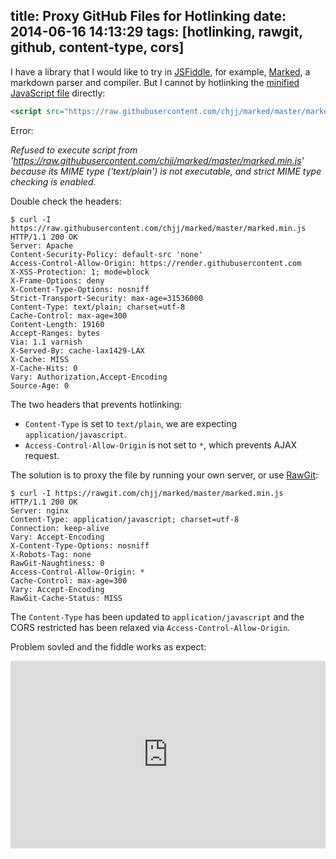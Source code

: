 title: Proxy GitHub Files for Hotlinking
date: 2014-06-16 14:13:29
tags: [hotlinking, rawgit, github, content-type, cors]
---

I have a library that I would like to try in [JSFiddle], for example, [Marked], a markdown parser and compiler. But I cannot by hotlinking the [minified JavaScript file] directly:

```html
<script src="https://raw.githubusercontent.com/chjj/marked/master/marked.min.js"></script> 
```

Error:

_Refused to execute script from 'https://raw.githubusercontent.com/chjj/marked/master/marked.min.js' because its MIME type ('text/plain') is not executable, and strict MIME type checking is enabled._

Double check the headers:

```
$ curl -I https://raw.githubusercontent.com/chjj/marked/master/marked.min.js
HTTP/1.1 200 OK
Server: Apache
Content-Security-Policy: default-src 'none'
Access-Control-Allow-Origin: https://render.githubusercontent.com
X-XSS-Protection: 1; mode=block
X-Frame-Options: deny
X-Content-Type-Options: nosniff
Strict-Transport-Security: max-age=31536000
Content-Type: text/plain; charset=utf-8
Cache-Control: max-age=300
Content-Length: 19160
Accept-Ranges: bytes
Via: 1.1 varnish
X-Served-By: cache-lax1429-LAX
X-Cache: MISS
X-Cache-Hits: 0
Vary: Authorization,Accept-Encoding
Source-Age: 0
```

The two headers that prevents hotlinking:

- `Content-Type` is set to `text/plain`, we are expecting `application/javascript`.
- `Access-Control-Allow-Origin` is not set to `*`, which prevents AJAX request.

The solution is to proxy the file by running your own server, or use [RawGit]:

```
$ curl -I https://rawgit.com/chjj/marked/master/marked.min.js
HTTP/1.1 200 OK
Server: nginx
Content-Type: application/javascript; charset=utf-8
Connection: keep-alive
Vary: Accept-Encoding
X-Content-Type-Options: nosniff
X-Robots-Tag: none
RawGit-Naughtiness: 0
Access-Control-Allow-Origin: *
Cache-Control: max-age=300
Vary: Accept-Encoding
RawGit-Cache-Status: MISS
```

The `Content-Type` has been updated to `application/javascript` and the CORS restricted has been relaxed via `Access-Control-Allow-Origin`.

Problem sovled and the fiddle works as expect:

<iframe width="100%" height="300" src="http://jsfiddle.net/realguess/2dmG5/embedded/html,result,js/" allowfullscreen="allowfullscreen" frameborder="0"></iframe>

[JSFiddle]: http://jsfiddle.net/
[Marked]: https://github.com/chjj/marked
[minified JavaScript file]: https://raw.githubusercontent.com/chjj/marked/master/marked.min.js
[RawGit]: https://rawgit.com/faq
